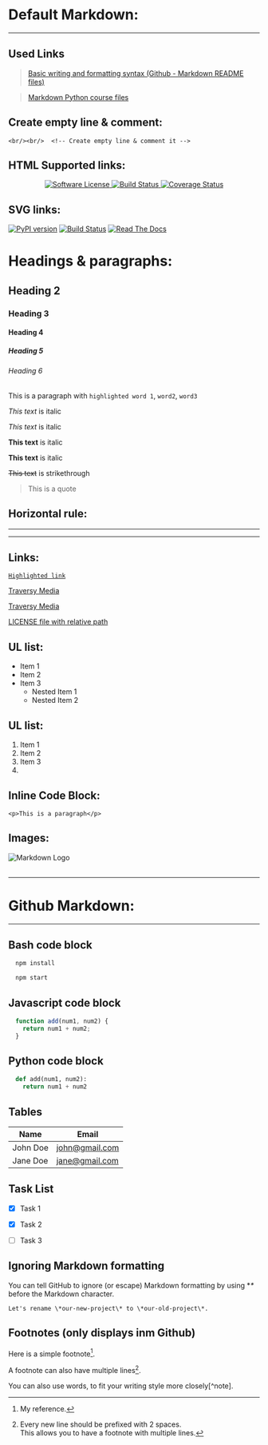 # Default Markdown:
---


## Used Links
> [Basic writing and formatting syntax (Github - Markdown README files)](https://docs.github.com/en/get-started/writing-on-github/getting-started-with-writing-and-formatting-on-github/basic-writing-and-formatting-syntax)

> [Markdown Python course files](https://github.com/programiz/python-course)


## Create empty line & comment:
```
<br/><br/>  <!-- Create empty line & comment it -->
```



## HTML Supported links:
<p align="center">
    <a href="https://github.com/mathLab/EZyRB/blob/master/LICENSE.rst" target="_blank">
        <img alt="Software License" src="https://img.shields.io/badge/license-MIT-brightgreen.svg?style=flat-square">
    </a>
    <a href="https://travis-ci.org/mathLab/pydata" target="_blank">
        <img alt="Build Status" src="https://travis-ci.org/mathLab/pydata.svg">
    </a>
    <a href="https://coveralls.io/github/mathLab/pydata" target="_blank">
        <img alt="Coverage Status" src="https://coveralls.io/repos/github/mathLab/pydata/badge.svg">
    </a>
</p>


## SVG links:
[![PyPI version](https://badge.fury.io/py/unix-ar.svg )](https://pypi.python.org/pypi/unix_ar/)
[![Build Status](https://travis-ci.com/getninjas/unix_ar.svg?branch=master)](https://travis-ci.org/getninjas/unix_ar)
[![Read The Docs](https://readthedocs.org/projects/unix_ar/badge/?version=latest)](https://unix_ar.readthedocs.io/en/latest/?badge=latest)


# Headings & paragraphs:
## Heading 2
### Heading 3
#### Heading 4
##### Heading 5
###### Heading 6
This is a paragraph with `highlighted word 1`, `word2`, `word3`

<!-- Italics -->
*This text* is italic

_This text_ is italic

<!-- Strong -->
**This text** is italic

__This text__ is italic

<!-- Strikethrough -->
~~This text~~ is strikethrough

<!-- Blockquote -->
> This is a quote


<!-- Horizontal Rule -->
## Horizontal rule:
---
___


## Links:
<!-- Links -->
[`Highlighted link`](http://www.traversymedia.com)

[Traversy Media](http://www.traversymedia.com)

[Traversy Media](http://www.traversymedia.com "Traversy Media")

[LICENSE file with relative path](LICENSE.rst)


## UL list:
* Item 1
* Item 2
* Item 3
  * Nested Item 1
  * Nested Item 2


## UL list:
1. Item 1
1. Item 2
1. Item 3
2.


## Inline Code Block:
`<p>This is a paragraph</p>`


## Images:
![Markdown Logo](https://markdown-here.com/img/icon256.png)
<br/></br>

---
# Github Markdown:
---
## Bash code block
<!-- Code Blocks -->
```bash
  npm install

  npm start
```

## Javascript code block
```javascript
  function add(num1, num2) {
    return num1 + num2;
  }
```

## Python code block
```python
  def add(num1, num2):
    return num1 + num2
```

## Tables
| Name     | Email          |
| -------- | -------------- |
| John Doe | john@gmail.com |
| Jane Doe | jane@gmail.com |


## Task List
* [x] Task 1
* [x] Task 2
* [ ] Task 3


## Ignoring Markdown formatting

You can tell GitHub to ignore (or escape) Markdown formatting by using **\** before the Markdown character.

```
Let's rename \*our-new-project\* to \*our-old-project\*.
```

## Footnotes (only displays inm Github)
Here is a simple footnote[^1].

A footnote can also have multiple lines[^2].  

You can also use words, to fit your writing style more closely[^note].

[^1]: My reference.
[^2]: Every new line should be prefixed with 2 spaces.  
  This allows you to have a footnote with multiple lines.

